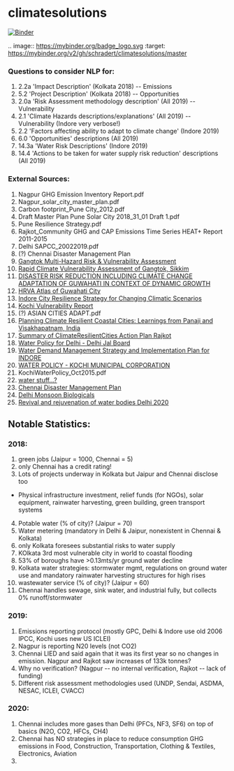 # climatesolutions
[![Binder](https://mybinder.org/badge_logo.svg)](https://mybinder.org/v2/gh/schradert/climatesolutions/master)

.. image:: https://mybinder.org/badge_logo.svg
 :target: https://mybinder.org/v2/gh/schradert/climatesolutions/master

### Questions to consider NLP for:
1. 2.2a 'Impact Description' (Kolkata 2018) -- Emissions
2. 5.2 'Project Description' (Kolkata 2018) -- Opportunities
3. 2.0a 'Risk Assessment methodology description' (All 2019) -- Vulnerability
4. 2.1 'Climate Hazards descriptions/explanations' (All 2019) -- Vulnerability (Indore very verbose!)
5. 2.2 'Factors affecting ability to adapt to climate change' (Indore 2019)
6. 6.0 'Opportunities' descriptions (All 2019)
7. 14.3a 'Water Risk Descriptions' (Indore 2019)
8. 14.4 'Actions to be taken for water supply risk reduction' descriptions (All 2019)

### External Sources:
1. Nagpur GHG Emission Inventory Report.pdf
2. Nagpur_solar_city_master_plan.pdf
3. Carbon footprint_Pune City_2012.pdf
4. Draft Master Plan Pune Solar City 2018_31_01 Draft 1.pdf
5. Pune Resilience Strategy.pdf
6. Rajkot_Community GHG and CAP Emissions Time Series HEAT+ Report 2011-2015
7. Delhi SAPCC_20022019.pdf
8. (?) Chennai Disaster Management Plan
9. [Gangtok Multi-Hazard Risk & Vulnerability Assessment](http://www.ssdma.nic.in/CMS/GetPdf?MenuContentID=10201)
10. [Rapid Climate Vulnerability Assessment of Gangtok, Sikkim](http://www.irade.org/RCVA_Gangtok.pdf)
11. [DISASTER RISK REDUCTION INCLUDING CLIMATE CHANGE ADAPTATION OF GUWAHATI IN CONTEXT OF DYNAMIC GROWTH](http://www.asdma.gov.in/project_columbia.html)
12. [HRVA Atlas of Guwahati City](http://www.asdma.gov.in/studies&projects.html)
13. [Indore City Resilience Strategy for Changing Climatic Scenarios](https://www.ctc-n.org/file/13991/download?token=Jo-u7bs4)
14. [Kochi Vulnerability Report](https://pdfs.semanticscholar.org/b01b/8fc2687fcdfa15300fbd4f966168ea7cc700.pdf)
15. (?) ASIAN CITIES ADAPT.pdf
16. [Planning Climate Resilient Coastal Cities: Learnings from Panaji and Visakhapatnam, India](https://www.teriin.org/eventdocs/files/Working-Paper-climate-resilient.pdf)
17. [Summary of ClimateResilientCities Action Plan Rajkot](http://capacitiesindia.org/wp-content/uploads/2018/04/Rajkot_CRCAP.pdf)
18. [Water Policy for Delhi - Delhi Jal Board](http://delhijalboard.nic.in/sites/default/files/All-PDF/water%2Bpolicy_21112016_0.pdf)
19. [Water Demand Management Strategy and Implementation Plan for INDORE](https://unhabitat.org/books/water-demand-management-strategy-and-implementation-plan-for-indore/)
20. [WATER POLICY - KOCHI MUNICIPAL CORPORATION](https://www.c-hed.org/?p=3487)
21. KochiWaterPolicy_Oct2015.pdf
22. [water stuff...?](https://pmc.gov.in/sites/default/files/project-glimpses/24x7_water_brochure.pdf)
23. [Chennai Disaster Management Plan](https://www.chennaicorporation.gov.in/images/CDMP%20Book%20Wrapper%20Full%20Book%20(%20English).pdf)
24. [Delhi Monsoon Biologicals](https://weather.com/en-IN/india/monsoon/news/2020-07-26-monsoon-active-delhi-starts-report-more-dengue-malaria-cases)
25. [Revival and rejuvenation of water bodies Delhi 2020](https://timesofindia.indiatimes.com/city/delhi/why-this-rs-90l-project-will-be-a-template-for-revival-of-over-150-waterbodies-in-city/articleshow/67279275.cms)

## Notable Statistics:
### 2018:
1. green jobs (Jaipur = 1000, Chennai = 5)
2. only Chennai has a credit rating!
3. Lots of projects underway in Kolkata but Jaipur and Chennai disclose too
* Physical infrastructure investment, relief funds (for NGOs), solar equipment, rainwater harvesting, green building, green transport systems
4. Potable water (% of city)? (Jaipur = 70)
5. Water metering (mandatory in Delhi & Jaipur, nonexistent in Chennai & Kolkata)
6. only Kolkata foresees substantial risks to water supply
7. KOlkata 3rd most vulnerable city in world to coastal flooding
8. 53% of boroughs have >0.13mts/yr ground water decline
9. Kolkata water strategies: stormwater mgmt, regulations on ground water use and mandatory rainwater harvesting structures for high rises
10. wastewater service (% of city)? (Jaipur = 60)
11. Chennai handles sewage, sink water, and industrial fully, but collects 0% runoff/stormwater

### 2019:
1. Emissions reporting protocol (mostly GPC, Delhi & Indore use old 2006 IPCC, Kochi uses new US ICLEI)
2. Nagpur is reporting N20 levels (not CO2)
3. Chennai LIED and said again that it was its first year so no changes in emission. Nagpur and Rajkot saw increases of 133k tonnes?
4. Why no verification? (Nagpur -- no internal verification, Rajkot -- lack of funding)
5. Different risk assessment methodologies used (UNDP, Sendai, ASDMA, NESAC, ICLEI, CVACC)

### 2020:
1. Chennai includes more gases than Delhi (PFCs, NF3, SF6) on top of basics (N2O, CO2, HFCs, CH4)
2. Chennai has NO strategies in place to reduce consumption GHG emissions in Food, Construction, Transportation, Clothing & Textiles, Electronics, Aviation
3. 